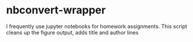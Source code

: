# nbconvert-wrapper
I frequently use jupyter notebooks for homework assignments. This script cleans up the figure output, adds title and author lines
